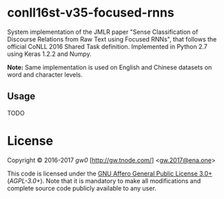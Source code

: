 conll16st-v35-focused-rnns
==========================

System implementation of the JMLR paper "Sense Classification of Discourse Relations from Raw Text using Focused RNNs", that follows the official CoNLL 2016 Shared Task definition. Implemented in Python 2.7 using Keras 1.2.2 and Numpy.

**Note:** Same implementation is used on English and Chinese datasets on word and character levels.


Usage
-----

TODO


License
=======

Copyright &copy; 2016-2017 *gw0* [<http://gw.tnode.com/>] &lt;<gw.2017@ena.one>&gt;

This code is licensed under the [GNU Affero General Public License 3.0+](LICENSE_AGPL-3.0.txt) (*AGPL-3.0+*). Note that it is mandatory to make all modifications and complete source code publicly available to any user.
